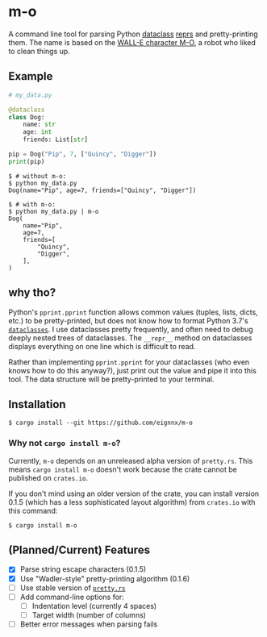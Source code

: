 # m-o
A command line tool for parsing Python [dataclass](https://docs.python.org/3/library/dataclasses.html) [reprs](https://docs.python.org/3/library/functions.html#repr) and pretty-printing them. The name is based on the [WALL-E character M-O](https://disney.fandom.com/wiki/M-O), a robot who liked to clean things up.

## Example

```python
# my_data.py

@dataclass
class Dog:
    name: str
    age: int
    friends: List[str]

pip = Dog("Pip", 7, ["Quincy", "Digger"])
print(pip)
```

```shell
$ # without m-o:
$ python my_data.py
Dog(name="Pip", age=7, friends=["Quincy", "Digger"])

$ # with m-o:
$ python my_data.py | m-o
Dog(
    name="Pip",
    age=7,
    friends=[
        "Quincy",
        "Digger",
    ],
)

```

## why tho?
Python's `pprint.pprint` function allows common values (tuples, lists, dicts, etc.) to be pretty-printed, but does not know how to format Python 3.7's [`dataclasses`](https://docs.python.org/3/library/dataclasses.html). I use dataclasses pretty frequently, and often need to debug deeply nested trees of dataclasses. The `__repr__` method on dataclasses displays everything on one line which is difficult to read.

Rather than implementing `pprint.pprint` for your dataclasses (who even knows how to do this anyway?), just print out the value and pipe it into this tool. The data structure will be pretty-printed to your terminal.

## Installation
```shell
$ cargo install --git https://github.com/eignnx/m-o
```
### Why not `cargo install m-o`?
Currently, `m-o` depends on an unreleased alpha version of `pretty.rs`. This means `cargo install m-o` doesn't work because the crate cannot be published on `crates.io`.

If you don't mind using an older version of the crate, you can install version 0.1.5 (which has a less sophisticated layout algorithm) from `crates.io` with this command:
```shell
$ cargo install m-o
```


## (Planned/Current) Features
- [x] Parse string escape characters (0.1.5)
- [x] Use "Wadler-style" pretty-printing algorithm (0.1.6)
- [ ] Use stable version of [`pretty.rs`](https://github.com/Marwes/pretty.rs)
- [ ] Add command-line options for:
  - [ ] Indentation level (currently 4 spaces)
  - [ ] Target width (number of columns)
- [ ] Better error messages when parsing fails
